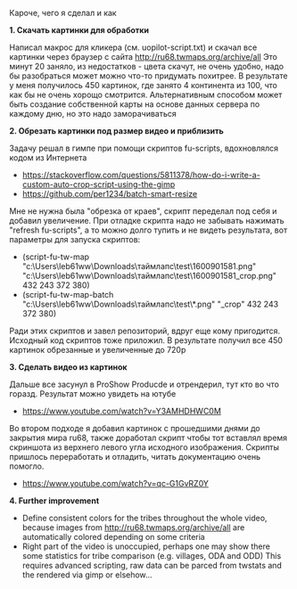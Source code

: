 Кароче, чего я сделал и как

**1. Скачать картинки для обработки**

Написал макрос для кликера (см. uopilot-script.txt) и скачал все картинки через браузер с сайта http://ru68.twmaps.org/archive/all Это минут 20 заняло, из недостатков - цвета скачут, не очень удобно, надо бы разобраться может можно что-то придумать похитрее. В результате у меня получилось 450 картинок, где занято 4 континента из 100, что как бы не очень хорощо смотрится. Альтернативным способом может быть создание собственной карты на основе данных сервера по каждому дню, но это надо заморачиваться

**2. Обрезать картинки под размер видео и приблизить**

Задачу решал в гимпе при помощи скриптов fu-scripts, вдохновлялся кодом из Интернета
* https://stackoverflow.com/questions/5811378/how-do-i-write-a-custom-auto-crop-script-using-the-gimp
* https://github.com/per1234/batch-smart-resize

Мне не нужна была "обрезка от краев", скрипт переделал под себя и добавил увеличение. При отладке скрипта надо не забывать нажимать "refresh fu-scripts", а то можно долго тупить и не видеть результата, вот параметры для запуска скриптов:
* (script-fu-tw-map "c:\\Users\\leb61ww\\Downloads\\таймлапс\\test\\1600901581.png" 
"c:\\Users\\leb61ww\\Downloads\\таймлапс\\test\\1600901581_crop.png" 432 243 372 380)
* (script-fu-tw-map-batch "c:\\Users\\leb61ww\\Downloads\\таймлапс\\test\\*.png"
"_crop" 432 243 372 380)

Ради этих скриптов и завел репозиторий, вдруг еще кому пригодится. Исходный код скриптов тоже приложил. В результате получил все 450 картинок обрезанные и увеличенные до 720p

**3. Сделать видео из картинок**

Дальше все засунул в ProShow Producde и отрендерил, тут кто во что горазд. Результат можно увидеть на ютубе
* https://www.youtube.com/watch?v=Y3AMHDHWC0M

Во втором подходе я добавил картинок с прошедшими днями до закрытия мира ru68, также доработал скрипт чтобы тот вставлял время скриншота из верхнего левого угла исходного изображения. Скрипты пришлось переработать и отладить, читать документацию очень помогло.
* https://www.youtube.com/watch?v=qc-G1GvRZ0Y

**4. Further improvement**
* Define consistent colors for the tribes throughout the whole video, because images from http://ru68.twmaps.org/archive/all are automatically colored depending on some criteria
* Right part of the video is unoccupied, perhaps one may show there some statistics for tribe comparison (e.g. villages, ODA and ODD) This requires advanced scripting, raw data can be parced from twstats and the rendered via gimp or elsehow...

